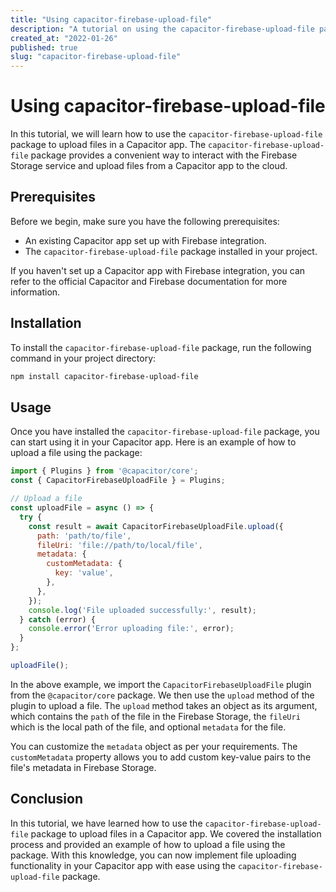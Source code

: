 ```yaml
---
title: "Using capacitor-firebase-upload-file"
description: "A tutorial on using the capacitor-firebase-upload-file package to upload files in a Capacitor app."
created_at: "2022-01-26"
published: true
slug: "capacitor-firebase-upload-file"
---
```


# Using capacitor-firebase-upload-file

In this tutorial, we will learn how to use the `capacitor-firebase-upload-file` package to upload files in a Capacitor app. The `capacitor-firebase-upload-file` package provides a convenient way to interact with the Firebase Storage service and upload files from a Capacitor app to the cloud.

## Prerequisites

Before we begin, make sure you have the following prerequisites:

- An existing Capacitor app set up with Firebase integration.
- The `capacitor-firebase-upload-file` package installed in your project.

If you haven't set up a Capacitor app with Firebase integration, you can refer to the official Capacitor and Firebase documentation for more information.

## Installation

To install the `capacitor-firebase-upload-file` package, run the following command in your project directory:

```bash
npm install capacitor-firebase-upload-file
```

## Usage

Once you have installed the `capacitor-firebase-upload-file` package, you can start using it in your Capacitor app. Here is an example of how to upload a file using the package:

```javascript
import { Plugins } from '@capacitor/core';
const { CapacitorFirebaseUploadFile } = Plugins;

// Upload a file
const uploadFile = async () => {
  try {
    const result = await CapacitorFirebaseUploadFile.upload({
      path: 'path/to/file',
      fileUri: 'file://path/to/local/file',
      metadata: {
        customMetadata: {
          key: 'value',
        },
      },
    });
    console.log('File uploaded successfully:', result);
  } catch (error) {
    console.error('Error uploading file:', error);
  }
};

uploadFile();
```

In the above example, we import the `CapacitorFirebaseUploadFile` plugin from the `@capacitor/core` package. We then use the `upload` method of the plugin to upload a file. The `upload` method takes an object as its argument, which contains the `path` of the file in the Firebase Storage, the `fileUri` which is the local path of the file, and optional `metadata` for the file.

You can customize the `metadata` object as per your requirements. The `customMetadata` property allows you to add custom key-value pairs to the file's metadata in Firebase Storage.

## Conclusion

In this tutorial, we have learned how to use the `capacitor-firebase-upload-file` package to upload files in a Capacitor app. We covered the installation process and provided an example of how to upload a file using the package. With this knowledge, you can now implement file uploading functionality in your Capacitor app with ease using the `capacitor-firebase-upload-file` package.